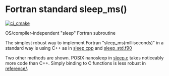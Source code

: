 # Fortran standard sleep_ms()

[![ci_cmake](https://github.com/scivision/fortran-sleep/actions/workflows/ci_cmake.yml/badge.svg)](https://github.com/scivision/fortran-sleep/actions/workflows/ci_cmake.yml)

OS/compiler-independent "sleep" Fortran subroutine

The simplest robust way to implement Fortran "sleep_ms(milliseconds)" in a standard way is using C++ as in
[sleep.cpp](./src/sleep.cpp)
and
[sleep_std.f90](./src/sleep_std.f90)

Two other methods are shown.
POSIX nanosleep in [sleep.c](./src/sleep.c) takes noticeably more code than C++.
Simply binding to C functions is less robust in [reference/](./reference/).
